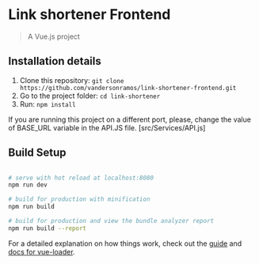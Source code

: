 # Link shortener Frontend

> A Vue.js project


## Installation details
1. Clone this repository: `git clone https://github.com/vandersonramos/link-shortener-frontend.git`
2. Go to the project folder: `cd link-shortener`
3. Run: `npm install`


If you are running this project on a different port, please, change the value of BASE_URL variable
in the API.JS file. [src/Services/API.js]

## Build Setup

``` bash

# serve with hot reload at localhost:8080
npm run dev

# build for production with minification
npm run build

# build for production and view the bundle analyzer report
npm run build --report
```

For a detailed explanation on how things work, check out the [guide](http://vuejs-templates.github.io/webpack/) and [docs for vue-loader](http://vuejs.github.io/vue-loader).


